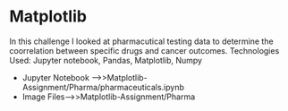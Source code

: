 # Matplotlib

In this challenge I looked at pharmacutical testing data to determine the coorrelation between specific drugs and cancer outcomes. 
Technologies Used: Jupyter notebook, Pandas, Matplotlib, Numpy

* Jupyter Notebook -->>Matplotlib-Assignment/Pharma/pharmaceuticals.ipynb
* Image Files-->>Matplotlib-Assignment/Pharma
